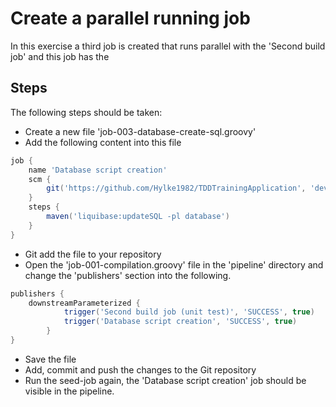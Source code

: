 # Create a parallel running job

In this exercise a third job is created that runs parallel with the 'Second build job' and this job has the

## Steps

The following steps should be taken:

- Create a new file 'job-003-database-create-sql.groovy'
- Add the following content into this file
```groovy
job {
    name 'Database script creation'
    scm {
        git('https://github.com/Hylke1982/TDDTrainingApplication', 'devops-experience-workshop')
    }
    steps {
        maven('liquibase:updateSQL -pl database')
    }
}
```
- Git add the file to your repository
- Open the 'job-001-compilation.groovy' file in the 'pipeline' directory and change the 'publishers' section into the following.
```groovy
publishers {
	downstreamParameterized {
            trigger('Second build job (unit test)', 'SUCCESS', true)
            trigger('Database script creation', 'SUCCESS', true)
        } 
}
```
- Save the file
- Add, commit and push the changes to the Git repository
- Run the seed-job again, the 'Database script creation' job should be visible in the pipeline.
